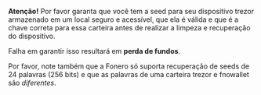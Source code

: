 **Atenção!** Por favor garanta que você tem a seed para seu dispositivo trezor 
armazenado em um local seguro e acessível, que ela é válida e que é a chave
correta para essa carteira antes de realizar a limpeza e recuperação do dispositivo.

Falha em garantir isso resultará em **perda de fundos**.

Por favor, note também que a Fonero só suporta recuperação de seeds de 24 palavras 
(256 bits) e que as palavras de uma carteira trezor e fnowallet são *diferentes*.
